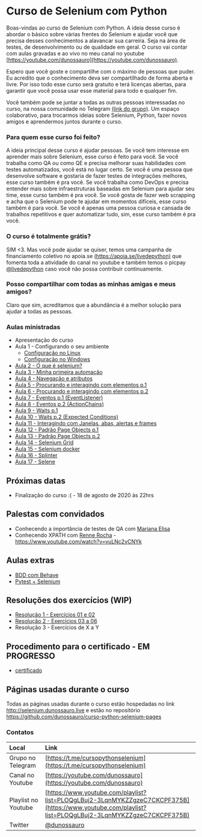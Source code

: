 # Curso de Selenium com Python

Boas-vindas ao curso de Selenium com Python. A ideia desse curso é abordar o básico sobre várias frentes do Selenium e ajudar você que precisa desses conhecimentos a alavancar sua carreira. Seja na área de testes, de desenvolvimento ou de qualidade em geral. O curso vai contar com aulas gravadas e ao vivo no meu canal no youtube [https://youtube.com/dunossauro](https://youtube.com/dunossauro).

Espero que você goste e compartilhe com o máximo de pessoas que puder. Eu acredito que o conhecimento deva ser compartilhado de forma aberta e livre. Por isso todo esse curso será gratuito e terá licenças abertas, para garantir que você possa usar esse material para todo e qualquer fim.

Você também pode se juntar a todas as outras pessoas interessadas no curso, na nossa comunidade no Telegram [(link do grupo)](https://t.me/cursopythonselenium). Um espaço colaborativo, para trocarmos ideias sobre Selenium, Python, fazer novos amigos e aprendermos juntos durante o curso.


### Para quem esse curso foi feito?

A ideia principal desse curso é ajudar pessoas. Se você tem interesse em aprender mais sobre Selenium, esse curso é feito para você. Se você trabalha como QA ou como QE e precisa melhorar suas habilidades com testes automatizados, você está no lugar certo. Se você é uma pessoa que desenvolve software e gostaria de fazer testes de integrações melhores, esse curso também é pra você. Se você trabalha como DevOps e precisa entender mais sobre infraestruturas baseadas em Selenium para ajudar seu time, esse curso também é pra você. Se você gosta de fazer web scrapping e acha que o Selenium pode te ajudar em momentos difíceis, esse curso também é para você. Se você é apenas uma pessoa curiosa e cansada de trabalhos repetitivos e quer automatizar tudo, sim, esse curso também é pra você.

### O curso é totalmente grátis?

SIM <3. Mas você pode ajudar se quiser, temos uma campanha de financiamento coletivo no apoia.se [(https://apoia.se/livedepython)](https://apoia.se/livedepython) que fomenta toda a atividade do canal no youtube e também temos o picpay [@livedepython](https://picpay.me/livedepython) caso você não possa contribuir continuamente.

### Posso compartilhar com todas as minhas amigas e meus amigos?

Claro que sim, acreditamos que a abundância é a melhor solução para ajudar a todas as pessoas.

### Aulas ministradas
- Apresentação do curso
- Aula 1 - Configurando o seu ambiente
  - [Configuração no Linux](https://www.youtube.com/watch?v=XUeu4ZzQNUI)
  - [Configuração no Windows](https://www.youtube.com/watch?v=rVCKZcFHu4A&t=2s)
- [Aula 2 - O que é selenium?](https://www.youtube.com/watch?v=wiA6PBz0Xu0)
- [Aula 3 - Minha primeira automação](https://www.youtube.com/watch?v=Pax0jiAcTWs)
- [Aula 4 - Navegação e atributos](https://www.youtube.com/watch?v=H6D8EFSGml0)
- [Aula 5 - Procurando e interagindo com elementos p.1](https://www.youtube.com/watch?v=KqNTFAgDTrw)
- [Aula 6 - Procurando e interagindo com elementos p.2](https://www.youtube.com/watch?v=wF3USvFE67Y)
- [Aula 7 - Eventos p.1 (EventListener)](https://www.youtube.com/watch?v=G5xdDPBKzkI)
- [Aula 8 - Eventos p.2 (ActionChains)](https://www.youtube.com/watch?v=xM8sNio2NkA)
- [Aula 9 - Waits p.1](https://www.youtube.com/watch?v=tMHf6GZ_y2A)
- [Aula 10 - Waits p.2 (Expected Conditions)](https://www.youtube.com/watch?v=aza1vaq0uns)
- [Aula 11 - Interagindo com Janelas, abas, alertas e frames](https://www.youtube.com/watch?v=f7Goh4LpHdM)
- [Aula 12 - Padrão Page Objects p.1](https://www.youtube.com/watch?v=WhZHZ_RYzxw)
- [Aula 13 - Padrão Page Objects p.2](https://www.youtube.com/watch?v=KM90nnkt-5w)
- [Aula 14 - Selenium Grid](https://www.youtube.com/watch?v=dnF5QbcBXRk)
- [Aula 15 - Selenium docker](https://youtu.be/k8GKoTpnDF0)
- [Aula 16 - Splinter](https://www.youtube.com/watch?v=o3Yl2EdPFdQ)
- [Aula 17 - Selene](https://youtu.be/EF46F_nR79c)

## Próximas datas
- Finalização do curso :( - 18 de agosto de 2020 às 22hrs

## Palestas com convidados
- Conhecendo a importância de testes de QA com [Mariana Elisa](https://www.linkedin.com/in/mariana-elisa-moises/)
- Conhecendo XPATH com [Renne Rocha](https://twitter.com/rennerocha) - https://www.youtube.com/watch?v=vuLNc2yCNYk


## Aulas extras
- [BDD com Behave](https://www.youtube.com/watch?v=BMrDPStzHcI)
- [Pytest + Selenium](https://youtu.be/e-K_JK7ozFg)


## Resoluções dos exercícios (WIP)
- [Resolução 1 - Exercícios 01 e 02](https://www.youtube.com/watch?v=X73Iyq1M688)
- [Resolução 2 - Exercícios 03 a 06](https://www.youtube.com/watch?v=iLSgkWdepfA)
- Resolução 3 - Exercícios de X a Y


## Procedimento para o certificado - EM PROGRESSO
- [certificado](./certificado.md)

## Páginas usadas durante o curso

Todas as páginas usadas durante o curso estão hospedadas no link http://selenium.dunossauro.live e estão no repositório https://github.com/dunossauro/curso-python-selenium-pages

### Contatos

| Local               | Link                              |
|:--------------------|:----------------------------------|
| Grupo no Telegram   | [https://t.me/cursopythonselenium](https://t.me/cursopythonselenium) |
| Canal no Youtube    | [https://youtube.com/dunossauro](https://youtube.com/dunossauro) |
| Playlist no Youtube | [https://www.youtube.com/playlist?list=PLOQgLBuj2-3LqnMYKZZgzeC7CKCPF375B](https://www.youtube.com/playlist?list=PLOQgLBuj2-3LqnMYKZZgzeC7CKCPF375B) |
| Twitter             | [@dunossauro](https://twitter.com/dunossauro/) |
